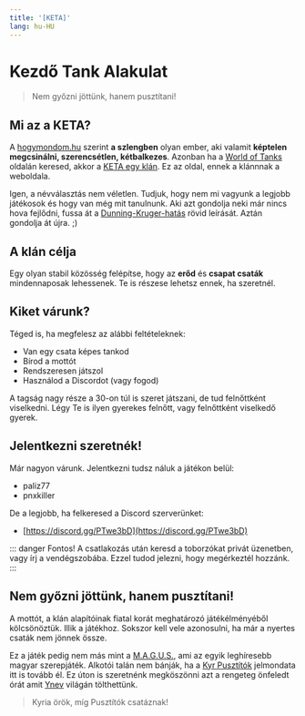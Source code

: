 ```yaml
---
title: '[KETA]'
lang: hu-HU
---
```


# Kezdő Tank Alakulat

>Nem győzni jöttünk, hanem pusztítani!

## Mi az a KETA?
A [hogymondom.hu](https://hogymondom.hu/showslang.php?slang=keta) szerint **a szlengben** olyan ember, aki valamit **képtelen megcsinálni, szerencsétlen, kétbalkezes**. Azonban ha a [World of Tanks](https://worldoftanks.eu/) oldalán keresed, akkor a [KETA egy klán](https://eu.wargaming.net/clans/wot/500065045/). Ez az oldal, ennek a klánnnak a weboldala.

Igen, a névválasztás nem véletlen. Tudjuk, hogy nem mi vagyunk a legjobb játékosok és hogy van még mit tanulnunk. Aki azt gondolja neki már nincs hova fejlődni, fussa át a [Dunning-Kruger-hatás](https://hu.wikipedia.org/wiki/Dunning%E2%80%93Kruger-hat%C3%A1s) rövid leírását. Aztán gondolja át újra. ;)

## A klán célja

Egy olyan stabil közösség felépítse, hogy az **erőd** és **csapat csaták** mindennaposak lehessenek. Te is részese lehetsz ennek, ha szeretnél.

## Kiket várunk?

Téged is, ha megfelesz az alábbi feltételeknek:

* Van egy csata képes tankod
* Bírod a mottót
* Rendszeresen játszol
* Használod a Discordot (vagy fogod)

A tagság nagy része a 30-on túl is szeret játszani, de tud felnőttként viselkedni. Légy Te is ilyen gyerekes felnőtt, vagy felnőttként viselkedő gyerek.

## Jelentkezni szeretnék!

Már nagyon várunk.
Jelentkezni tudsz náluk a játékon belül:

* paliz77
* pnxkiller

De a legjobb, ha felkeresed a Discord szerverünket:

* [https://discord.gg/PTwe3bD](https://discord.gg/PTwe3bD)

::: danger Fontos!
A csatlakozás után keresd a toborzókat privát üzenetben, vagy írj a vendégszobába. Ezzel tudod jelezni, hogy megérkeztél hozzánk.
:::

## Nem győzni jöttünk, hanem pusztítani!

A mottót, a klán alapítóinak fiatal korát meghatározó játékélményéből kölcsönöztük. Illik a játékhoz. Sokszor kell vele azonosulni, ha már a nyertes csaták nem jönnek össze.

Ez a játék pedig nem más mint a [M.A.G.U.S.](https://hu.wikipedia.org/wiki/M.A.G.U.S.), ami az egyik leghíresebb magyar szerepjáték. Alkotói talán nem bánják, ha a [Kyr Pusztítók](https://www.kalandozok.hu/magus/atlantisz/jatszhatokasztok/harcos/harcos/kyrpusztito(taishu)atlantisz.pdf) jelmondata itt is tovább él. Ez úton is szeretnénk megköszönni azt a rengeteg önfeledt órát amit [Ynev](https://hu.wikipedia.org/wiki/Ynev_orsz%C3%A1gainak_list%C3%A1ja) világán tölthettünk.

>Kyria örök, míg Pusztítók csatáznak!
